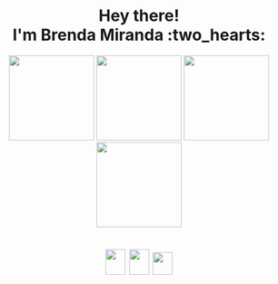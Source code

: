 <h1 align="center">Hey there! <br> I'm Brenda Miranda :two_hearts:	</h1>

<div align="center">
<img height="150em" src="https://github-profile-summary-cards.vercel.app/api/cards/profile-details?username=brensmiranda&theme=tokyonight"/> 
<img height="150em" src="https://github-readme-stats.vercel.app/api?username=brensmiranda&show_icons=true&theme=tokyonight&include_all_commits=true&count_private=false&hide_border=true"/> <img height="150em" src="https://github-readme-stats.vercel.app/api/top-langs/?username=brensmiranda&layout=compact&langs_count=7&theme=tokyonight&hide_border=true"/> <img height="150em" src="https://github-readme-streak-stats.herokuapp.com/?user=brensmiranda&theme=tokyonight&hide_border=true"/>

 ##
</div>



<h1 align="center">  <img src="https://cdn.jsdelivr.net/gh/devicons/devicon/icons/javascript/javascript-original.svg" width="35" height="45"/> <img src="https://cdn.jsdelivr.net/gh/devicons/devicon/icons/git/git-plain.svg" width="35" height="45"/>
<img src="https://img.shields.io/badge/Java-ED8B00?style=for-the-badge&logo=java&logoColor=white" width="35" height="40"/> </h1>







</h6>

